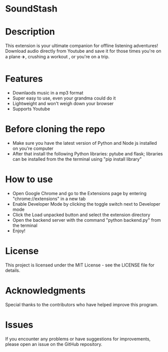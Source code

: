 ﻿# SoundStash

# Description

This extension is your ultimate companion for offline listening adventures!  Download audio directly from Youtube and save it for those times you're on a plane ✈️, crushing a workout , or you're on a trip.

# Features

- Downlaods music in a mp3 format
- Super easy to use, even your grandma could do it
- Lightweight and won't weigh down your browser
- Supports Youtube

# Before cloning the repo

- Make sure you have the latest version of Python and Node js installed on you're computer
- After that install the following Python libraries: pytube and flask; libraries can be installed from the the terminal using "pip install library"

# How to use 

- Open Google Chrome and go to the Extensions page by entering "chrome://extensions" in a new tab
- Enable Developer Mode by clicking the toggle switch next to Developer mode
- Click the Load unpacked button and select the extension directory
- Open the backend server with the command "python backend.py" from the terminal
- Enjoy!

# License

This project is licensed under the MIT License - see the LICENSE file for details.

# Acknowledgments

Special thanks to the contributors who have helped improve this program.

# Issues

If you encounter any problems or have suggestions for improvements, please open an issue on the GitHub repository.
